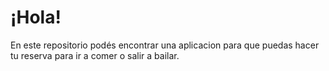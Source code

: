 
# ¡Hola! 

En este repositorio podés encontrar una aplicacion para que puedas hacer tu reserva para ir a comer o salir a bailar.
